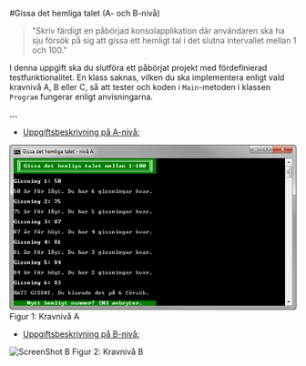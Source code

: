 #Gissa det hemliga talet (A- och B-nivå)

> "Skriv färdigt en påbörjad konsolapplikation där användaren ska ha sju försök på sig att gissa ett hemligt tal i det slutna intervallet mellan 1 och 100."

I denna uppgift ska du slutföra ett påbörjat projekt med fördefinierad testfunktionalitet. En klass saknas, vilken du ska implementera enligt vald kravnivå A, B eller C, så att tester och koden i ```Main```-metoden i klassen ```Program``` fungerar enligt anvisningarna.

**...**

- [Uppgiftsbeskrivning på A-nivå:](a-level/)

![ScreenShot A](images/a-images/numberGuessingGameA.png)
Figur 1: Kravnivå A

- [Uppgiftsbeskrivning på B-nivå:](b-level/)

![ScreenShot B](XXX.png)
Figur 2: Kravnivå B

